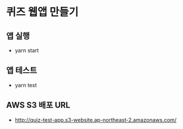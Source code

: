 # 퀴즈 웹앱 만들기

## 앱 실행

- yarn start

## 앱 테스트

- yarn test

## AWS S3 배포 URL

- http://quiz-test-app.s3-website.ap-northeast-2.amazonaws.com/
